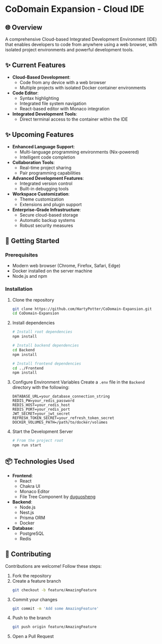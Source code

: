 # CoDomain Expansion - Cloud IDE

## 🌐 Overview

A comprehensive Cloud-based Integrated Development Environment (IDE) that enables developers to code from anywhere using a web browser, with isolated project environments and powerful development tools.

## ✨ Current Features

- **Cloud-Based Development**:
  - Code from any device with a web browser
  - Multiple projects with isolated Docker container environments
- **Code Editor**: 
  - Syntax highlighting
  - Integrated file system navigation
  - React-based editor with Monaco integration
- **Integrated Development Tools**:
  - Direct terminal access to the container within the IDE

## ✨ Upcoming Features

- **Enhanced Language Support**:
  - Multi-language programming environments (Nix-powered)
  - Intelligent code completion
- **Collaboration Tools**:
  - Real-time project sharing
  - Pair programming capabilities
- **Advanced Development Features**:
  - Integrated version control
  - Built-in debugging tools
- **Workspace Customization**:
  - Theme customization
  - Extensions and plugin support
- **Enterprise-Grade Infrastructure**:
  - Secure cloud-based storage
  - Automatic backup systems
  - Robust security measures

## 🚀 Getting Started

### Prerequisites

- Modern web browser (Chrome, Firefox, Safari, Edge)
- Docker installed on the server machine
- Node.js and npm

### Installation

1. Clone the repository
   ```bash
   git clone https://github.com/HartyPotter/CoDomain-Expansion.git
   cd CoDomain-Expansion
   ```

2. Install dependencies
   ```bash
   # Install root dependencies
   npm install

   # Install backend dependencies
   cd Backend
   npm install

   # Install frontend dependencies
   cd ../Frontend
   npm install
   ```

3. Configure Environment Variables
   Create a `.env` file in the `Backend` directory with the following:
   ```
   DATABASE_URL=your_database_connection_string
   REDIS_PW=your_redis_password
   REDIS_HOST=your_redis_host
   REDIS_PORT=your_redis_port
   JWT_SECRET=your_jwt_secret
   REFRESH_TOKEN_SECRET=your_refresh_token_secret
   DOCKER_VOLUMES_PATH=/path/to/docker/volumes
   ```

4. Start the Development Server
   ```bash
   # From the project root
   npm run start
   ```

## 📦 Technologies Used

- **Frontend**: 
  - React
  - Chakra UI
  - Monaco Editor
  - File Tree Component by [duguosheng](https://github.com/USTCWebIDE/react-monaco-file-tree)
- **Backend**:
  - Node.js
  - Nest.js
  - Prisma ORM
  - Docker
- **Database**:
  - PostgreSQL
  - Redis

## 🤝 Contributing

Contributions are welcome! Follow these steps:

1. Fork the repository
2. Create a feature branch 
   ```bash
   git checkout -b feature/AmazingFeature
   ```
3. Commit your changes
   ```bash
   git commit -m 'Add some AmazingFeature'
   ```
4. Push to the branch
   ```bash
   git push origin feature/AmazingFeature
   ```
5. Open a Pull Request
